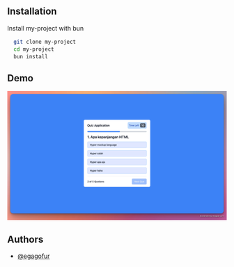 ## Installation

Install my-project with bun

```bash
  git clone my-project
  cd my-project
  bun install
```

## Demo

![Screenshot](https://github.com/egagofur/exp-quiz/blob/main/src/assets/Screenshot-2023-11-24-10.35.22.png)

## Authors

- [@egagofur](https://www.github.com/egagofur)
